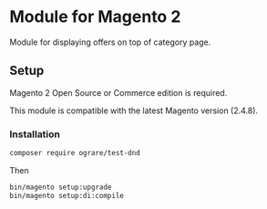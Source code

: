 # Module for Magento 2

Module for displaying offers on top of category page.

## Setup

Magento 2 Open Source or Commerce edition is required.

This module is compatible with the latest Magento version (2.4.8).

### Installation

```bash
composer require ograre/test-dnd
```

Then

```bash
bin/magento setup:upgrade
bin/magento setup:di:compile
```
